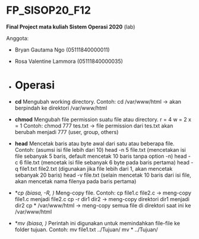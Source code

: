 # FP_SISOP20_F12
**Final Project mata kuliah Sistem Operasi 2020** (lab)

Anggota:
- Bryan Gautama Ngo (05111840000011)
- Rosa Valentine Lammora (05111840000035)

- # Operasi
- **cd**
Mengubah working directory.
Contoh:
cd /var/www/html -> akan berpindah ke direktori /var/www/html

- **chmod**
Mengubah file permission suatu file atau directory.
r = 4
w = 2
x = 1
Contoh:
chmod 777 tes.txt -> file permission dari tes.txt akan berubah menjadi 777 (user, group, others)

- **head**
Mencetak baris atau byte awal dari satu atau beberapa file.
Contoh: (asumsi isi file lebih dari 10)
head -n 5 file.txt (mencetakan isi file sebanyak 5 baris, default mencetak 10 baris tanpa option -n)
head -c 6 file.txt (mencetak isi file sebanyak 6 byte pada baris pertama)
head -q  file1.txt file2.txt (digunakan jika file lebih dari 1, akan mencetak sebanyak 20 baris)
head -v file.txt (selain mencetak 10 baris dari isi file, akan mencetak nama filenya pada baris pertama)

- **cp (biasa, -R, *)**
Meng-copy file.
Contoh: 
cp file1.c file2.c  -> meng-copy file1.c menjadi file2.c
cp -r dir1 dir2     -> meng-copy direktori dir1 menjadi dir2
cp * /var/www/html  -> meng-copy semua file di direktori saat ini ke /var/www/html

- **mv (biasa, *)**
Perintah ini digunakan untuk memindahkan file-file ke folder tujuan.
Contoh:
mv file1.txt ../Tujuan/
mv * ../Tujuan/
